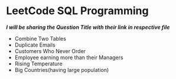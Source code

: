 # LeetCode SQL Programming
***I will be sharing the Question Title with their link in respective file***

* Combine Two Tables
* Duplicate Emails
* Customers Who Never Order
* Employee earning more than their Managers
* Rising Temperature
* Big Countries(having large population)




